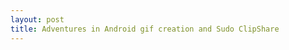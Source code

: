 ```yaml
---
layout: post
title: Adventures in Android gif creation and Sudo ClipShare
---
```

<div align="center"><div class="g-post" data-href="https://plus.google.com/104570711580136846518/posts/8keaJYGAZD6"></div></div>